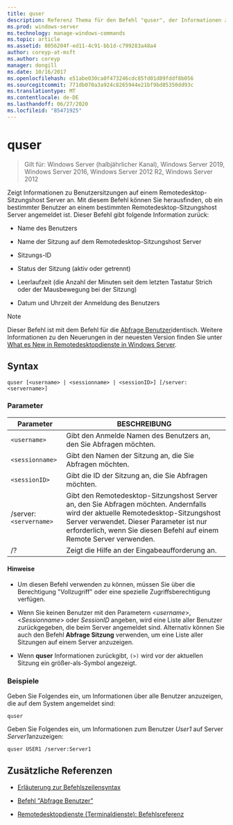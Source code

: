 ```yaml
---
title: quser
description: Referenz Thema für den Befehl "quser", der Informationen zu Benutzersitzungen auf einem Remotedesktop-Sitzungshost Server anzeigt.
ms.prod: windows-server
ms.technology: manage-windows-commands
ms.topic: article
ms.assetid: 8056204f-ed11-4c91-bb1d-c799283a48a4
author: coreyp-at-msft
ms.author: coreyp
manager: dongill
ms.date: 10/16/2017
ms.openlocfilehash: e51abe030ca0f473246cdc85fd01d89fddf8b056
ms.sourcegitcommit: 771db070a3a924c8265944e21bf9bd85350dd93c
ms.translationtype: MT
ms.contentlocale: de-DE
ms.lasthandoff: 06/27/2020
ms.locfileid: "85471925"
---
```

# <a name="quser"></a>quser

> Gilt für: Windows Server (halbjährlicher Kanal), Windows Server 2019, Windows Server 2016, Windows Server 2012 R2, Windows Server 2012

Zeigt Informationen zu Benutzersitzungen auf einem Remotedesktop-Sitzungshost Server an. Mit diesem Befehl können Sie herausfinden, ob ein bestimmter Benutzer an einem bestimmten Remotedesktop-Sitzungshost Server angemeldet ist. Dieser Befehl gibt folgende Information zurück:

- Name des Benutzers

- Name der Sitzung auf dem Remotedesktop-Sitzungshost Server

- Sitzungs-ID

- Status der Sitzung (aktiv oder getrennt)

- Leerlaufzeit (die Anzahl der Minuten seit dem letzten Tastatur Strich oder der Mausbewegung bei der Sitzung)

- Datum und Uhrzeit der Anmeldung des Benutzers

> [!NOTE]
> Dieser Befehl ist mit dem Befehl für die [Abfrage Benutzer](query-user.md)identisch. Weitere Informationen zu den Neuerungen in der neuesten Version finden Sie unter [What es New in Remotedesktopdienste in Windows Server](https://docs.microsoft.com/previous-versions/windows/it-pro/windows-server-2012-R2-and-2012/dn283323(v=ws.11)).

## <a name="syntax"></a>Syntax

```
quser [<username> | <sessionname> | <sessionID>] [/server:<servername>]
```

### <a name="parameters"></a>Parameter

| Parameter | BESCHREIBUNG |
|--|--|
| `<username>` | Gibt den Anmelde Namen des Benutzers an, den Sie Abfragen möchten. |
| `<sessionname>` | Gibt den Namen der Sitzung an, die Sie Abfragen möchten. |
| `<sessionID>` | Gibt die ID der Sitzung an, die Sie Abfragen möchten. |
| /server:`<servername>` | Gibt den Remotedesktop-Sitzungshost Server an, den Sie Abfragen möchten. Andernfalls wird der aktuelle Remotedesktop-Sitzungshost Server verwendet. Dieser Parameter ist nur erforderlich, wenn Sie diesen Befehl auf einem Remote Server verwenden. |
| /? | Zeigt die Hilfe an der Eingabeaufforderung an. |

#### <a name="remarks"></a>Hinweise

- Um diesen Befehl verwenden zu können, müssen Sie über die Berechtigung "Vollzugriff" oder eine spezielle Zugriffsberechtigung verfügen.

- Wenn Sie keinen Benutzer mit den Parametern <*username*>, <*Sessionname*> oder *SessionID* angeben, wird eine Liste aller Benutzer zurückgegeben, die beim Server angemeldet sind. Alternativ können Sie auch den Befehl **Abfrage Sitzung** verwenden, um eine Liste aller Sitzungen auf einem Server anzuzeigen.

- Wenn **quser** Informationen zurückgibt, `(>)` wird vor der aktuellen Sitzung ein größer-als-Symbol angezeigt.

### <a name="examples"></a>Beispiele

Geben Sie Folgendes ein, um Informationen über alle Benutzer anzuzeigen, die auf dem System angemeldet sind:

```
quser
```

Geben Sie Folgendes ein, um Informationen zum Benutzer *User1* auf Server *Server1*anzuzeigen:

```
quser USER1 /server:Server1
```

## <a name="additional-references"></a>Zusätzliche Referenzen

- [Erläuterung zur Befehlszeilensyntax](command-line-syntax-key.md)

- [Befehl "Abfrage Benutzer"](query-user.md)

- [Remotedesktopdienste (Terminaldienste): Befehlsreferenz](remote-desktop-services-terminal-services-command-reference.md)
